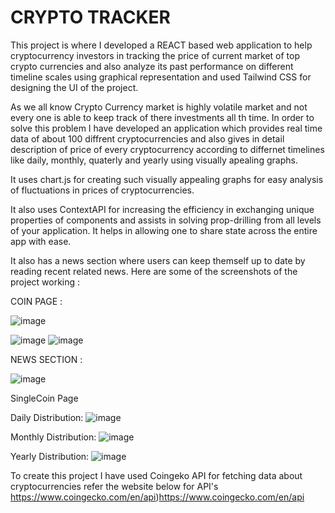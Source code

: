 # CRYPTO TRACKER

This project is where I developed a REACT based web application to help cryptocurrency investors in tracking the price of current market of top crypto currencies and also analyze its past performance on different timeline scales using graphical representation and used Tailwind CSS for designing the UI of the project.

As we all know Crypto Currency market is highly volatile market and not every one is able to keep track of there investments all th time. In order to solve this problem I have developed an application which provides real time data of about 100 diffrent cryptocurrencies and also gives in detail description of price of every cryptocurrency according to differnet timelines like daily, monthly, quaterly and yearly using visually apealing graphs.

It uses chart.js for creating such visually appealing graphs for easy analysis of fluctuations in prices of cryptocurrencies.

It also uses ContextAPI for increasing the efficiency in exchanging unique properties of components and assists in solving prop-drilling from all levels of your application. It helps in allowing one to share state across the entire app with ease.

It also has a news section where users can keep themself up to date by reading recent related news.
Here are some of the screenshots of the project working :

COIN PAGE :

![image](https://github.com/AnishKhadtare/cryptoapp/assets/108408458/9aa47c63-4b57-4c26-8a8d-a47eaa453ea5)

![image](https://github.com/AnishKhadtare/cryptoapp/assets/108408458/ba648bcc-23a8-449d-a386-a4cc07eae5e5)
![image](https://github.com/AnishKhadtare/cryptoapp/assets/108408458/ee7089f4-21a4-41ef-b726-9e52029b9838)

NEWS SECTION :

![image](https://github.com/AnishKhadtare/cryptoapp/assets/108408458/c9dd0115-41a2-4b04-80a1-b6b5c11b6f24)

SingleCoin Page

Daily Distribution: 
![image](https://github.com/AnishKhadtare/cryptoapp/assets/108408458/7653880b-1706-47ef-be6b-5843d6480b85)

Monthly Distribution:
![image](https://github.com/AnishKhadtare/cryptoapp/assets/108408458/8e7cd6da-37fd-4131-a185-f8726e1d5b29)

Yearly Distribution:
![image](https://github.com/AnishKhadtare/cryptoapp/assets/108408458/37e72fcb-aebf-4562-9bbd-5da0d0da0b0d)

To create this project I have used Coingeko API for fetching data about cryptocurrencies refer the website below for API's
https://www.coingecko.com/en/api)https://www.coingecko.com/en/api
